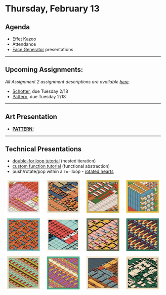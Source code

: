 # Thursday, February 13

## Agenda

* [Effet Kazoo](https://www.youtube.com/watch?v=y9FKxMiiI6Y)
* Attendance
* [Face Generator](https://openprocessing.org/class/95759/#/c/96710) presentations

---

## Upcoming Assignments: 

*All Assignment 2 assignment descriptions are available [here](https://github.com/golanlevin/60-120/tree/main/2025/assignments/creative_code).*

* [Schotter](https://github.com/golanlevin/60-120/tree/main/2025/assignments/creative_code#29-order-to-disorder-recoding-schotter-1968), due Tuesday 2/18
* [Pattern](https://github.com/golanlevin/60-120/tree/main/2025/assignments/creative_code#210-nested-iteration-with-functions-pattern), due Tuesday 2/18

---

## Art Presentation

* [**PATTERN**!](https://github.com/golanlevin/lectures/tree/master/lecture_pattern)

---

## Technical Presentations

* [double-for loop tutorial](https://openprocessing.org/sketch/2542778) (nested iteration)
* [custom function tutorial](https://openprocessing.org/sketch/2542795) (functional abstraction)
* push/rotate/pop within a `for` loop - [rotated hearts](https://openprocessing.org/sketch/1835700)

![golid.png](img/golid.png)




